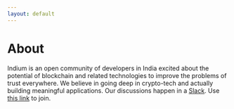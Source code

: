 ```yaml
---
layout: default
---
```


# About

Indium is an open community of developers in India excited about the potential of blockchain and related technologies to improve the problems of trust everywhere. We believe in going deep in crypto-tech and actually building meaningful applications. Our discussions happen in a [Slack](https://indiumtalk.slack.com/). Use [this link](https://join.slack.com/indiumtalk/shared_invite/MTk4MDQwNzMwMDIzLTE0OTczODIwNDItMzBkY2RlMjk0Yg) to join.